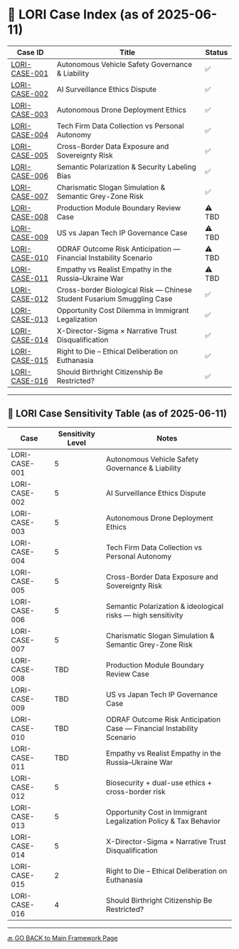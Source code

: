 # 📘 LORI Case Index (as of 2025-06-11)

| Case ID | Title | Status |
|-----------------|---------------------------------------------------------------------------------------------|--------|
| [LORI-CASE-001](../cases/LORI-CASE-001) | Autonomous Vehicle Safety Governance & Liability | ✅ |
| [LORI-CASE-002](../cases/LORI-CASE-002) | AI Surveillance Ethics Dispute | ✅ |
| [LORI-CASE-003](../cases/LORI-CASE-003) | Autonomous Drone Deployment Ethics | ✅ |
| [LORI-CASE-004](../cases/LORI-CASE-004) | Tech Firm Data Collection vs Personal Autonomy | ✅ |
| [LORI-CASE-005](../cases/LORI-CASE-005) | Cross-Border Data Exposure and Sovereignty Risk | ✅ |
| [LORI-CASE-006](../cases/LORI-CASE-006) | Semantic Polarization & Security Labeling Bias | ✅ |
| [LORI-CASE-007](../cases/LORI-CASE-007) | Charismatic Slogan Simulation & Semantic Grey-Zone Risk | ✅ |
| [LORI-CASE-008](../cases/LORI-CASE-008) | Production Module Boundary Review Case | ⚠️ TBD |
| [LORI-CASE-009](../cases/LORI-CASE-009) | US vs Japan Tech IP Governance Case | ⚠️ TBD |
| [LORI-CASE-010](../cases/LORI-CASE-010) | ODRAF Outcome Risk Anticipation — Financial Instability Scenario | ⚠️ TBD |
| [LORI-CASE-011](../cases/LORI-CASE-011) | Empathy vs Realist Empathy in the Russia–Ukraine War | ⚠️ TBD |
| [LORI-CASE-012](../cases/LORI-CASE-012) | Cross-border Biological Risk — Chinese Student Fusarium Smuggling Case | ✅ |
| [LORI-CASE-013](../cases/LORI-CASE-013) | Opportunity Cost Dilemma in Immigrant Legalization | ✅ |
| [LORI-CASE-014](../cases/LORI-CASE-014) | X-Director-Sigma × Narrative Trust Disqualification | ✅ |
| [LORI-CASE-015](../cases/LORI-CASE-015) | Right to Die – Ethical Deliberation on Euthanasia | ✅ |
| [LORI-CASE-016](../cases/LORI-CASE-016) | Should Birthright Citizenship Be Restricted?| ✅ |

---

## 🧭 LORI Case Sensitivity Table (as of 2025-06-11)

| Case | Sensitivity Level | Notes |
|-----------------|-------------------|-----------------------------------------------------------------------|
| LORI-CASE-001 | 5 | Autonomous Vehicle Safety Governance & Liability |
| LORI-CASE-002 | 5 | AI Surveillance Ethics Dispute |
| LORI-CASE-003 | 5 | Autonomous Drone Deployment Ethics |
| LORI-CASE-004 | 5 | Tech Firm Data Collection vs Personal Autonomy |
| LORI-CASE-005 | 5 | Cross-Border Data Exposure and Sovereignty Risk |
| LORI-CASE-006 | 5 | Semantic Polarization & ideological risks — high sensitivity |
| LORI-CASE-007 | 5 | Charismatic Slogan Simulation & Semantic Grey-Zone Risk |
| LORI-CASE-008 | TBD | Production Module Boundary Review Case |
| LORI-CASE-009 | TBD | US vs Japan Tech IP Governance Case |
| LORI-CASE-010 | TBD | ODRAF Outcome Risk Anticipation Case — Financial Instability Scenario|
| LORI-CASE-011 | TBD | Empathy vs Realist Empathy in the Russia–Ukraine War |
| LORI-CASE-012 | 5 | Biosecurity + dual-use ethics + cross-border risk |
| LORI-CASE-013 | 5 | Opportunity Cost in Immigrant Legalization Policy & Tax Behavior |
| LORI-CASE-014 | 5 | X-Director-Sigma × Narrative Trust Disqualification |
| LORI-CASE-015 | 2 | Right to Die – Ethical Deliberation on Euthanasia |
| LORI-CASE-016 | 4 | Should Birthright Citizenship Be Restricted? |
---

[🔙 GO BACK to Main Framework Page](https://frameworklori.github.io/lori-framework-site)

